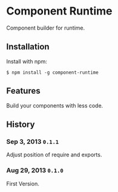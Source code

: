 # Component Runtime

Component builder for runtime.

## Installation

Install with npm:

    $ npm install -g component-runtime

## Features

Build your components with less code.

## History

### Sep 3, 2013 `0.1.1`

Adjust position of require and exports.

### Aug 29, 2013 `0.1.0`

First Version.

